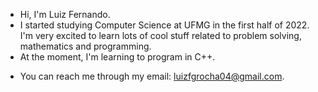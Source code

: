 - Hi, I'm Luiz Fernando.
- I started studying Computer Science at UFMG in the first half of 2022. I'm very excited to learn lots of cool stuff related to problem solving, mathematics and programming.
- At the moment, I'm learning to program in C++.
<!---
- My interests are not well defined yet, but I hope to figure them out as I learn new stuff.
--->
- You can reach me through my email: luizfgrocha04@gmail.com.

<!---
LuizFGRocha/LuizFGRocha is a ✨ special ✨ repository because its `README.md` (this file) appears on your GitHub profile.
You can click the Preview link to take a look at your changes.
--->
